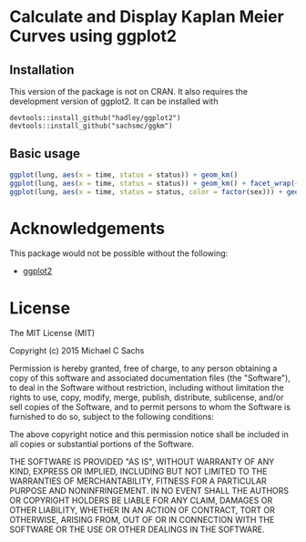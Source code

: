 # Calculate and Display Kaplan Meier Curves using ggplot2

## Installation

This version of the package is not on CRAN. It also requires the development version of ggplot2. It can be installed with

```{r instcran, eval = FALSE}
devtools::install_github("hadley/ggplot2")
devtools::install_github("sachsmc/ggkm")
```

## Basic usage

```r
ggplot(lung, aes(x = time, status = status)) + geom_km()
ggplot(lung, aes(x = time, status = status)) + geom_km() + facet_wrap(~ sex)
ggplot(lung, aes(x = time, status = status, color = factor(sex))) + geom_km()
```

# Acknowledgements

This package would not be possible without the following:

  - [ggplot2](http://ggplot2.org/)

# License
The MIT License (MIT)

Copyright (c) 2015 Michael C Sachs

Permission is hereby granted, free of charge, to any person obtaining a copy
of this software and associated documentation files (the "Software"), to deal
in the Software without restriction, including without limitation the rights
to use, copy, modify, merge, publish, distribute, sublicense, and/or sell
copies of the Software, and to permit persons to whom the Software is
furnished to do so, subject to the following conditions:

The above copyright notice and this permission notice shall be included in
all copies or substantial portions of the Software.

THE SOFTWARE IS PROVIDED "AS IS", WITHOUT WARRANTY OF ANY KIND, EXPRESS OR
IMPLIED, INCLUDING BUT NOT LIMITED TO THE WARRANTIES OF MERCHANTABILITY,
FITNESS FOR A PARTICULAR PURPOSE AND NONINFRINGEMENT. IN NO EVENT SHALL THE
AUTHORS OR COPYRIGHT HOLDERS BE LIABLE FOR ANY CLAIM, DAMAGES OR OTHER
LIABILITY, WHETHER IN AN ACTION OF CONTRACT, TORT OR OTHERWISE, ARISING FROM,
OUT OF OR IN CONNECTION WITH THE SOFTWARE OR THE USE OR OTHER DEALINGS IN
THE SOFTWARE.


